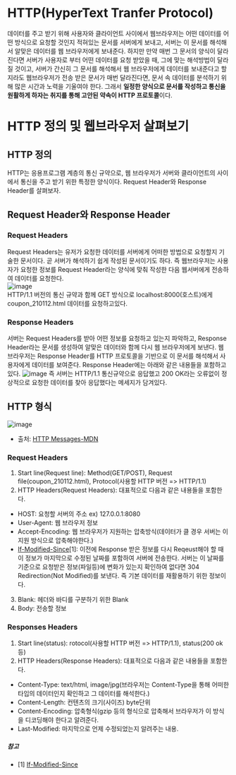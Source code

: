 #  HTTP(HyperText Tranfer Protocol)
데이터를 주고 받기 위해 사용자와 클라이언트 사이에서 웹브라우저는 어떤 데이터를 어떤 방식으로 요청할 것인지 적혀있는 문서를 서버에게 보내고,
서버는 이 문서를 해석해서 알맞은 데이터를 웹 브라우저에게 보내준다. 하지만 만약 매번 그 문서의 양식이 달라진다면 서버가 사용자로 부터
어떤 데이터를 요청 받았을 때, 그에 맞는 해석방법이 달라질 것이고, 서버가 간신히 그 문서를 해석해서 웹 브라우저에게 데이터를 보내준다고 할지라도 웹브라우저가 전송 받은 문서가 매번 달라진다면, 문서 속 데이터를 분석하기 위해 많은 시간과 노력을 기울여야 한다. 
그래서 **일정한 양식으로 문서를 작성하고 통신을 원활하게 하자는 취지를 통해 고안된 약속이 HTTP 프로토콜**이다. 
# HTTP 정의 및 웹브라우저 살펴보기
## HTTP 정의
HTTP는 응용프로그램 계층의 통신 규약으로, 웹 브라우저가 서버와 클라이언트의 사이에서 통신을 주고 받기 위한 특정한 양식이다.
Request Header와 Response Header를 살펴보자. 
## Request Header와 Response Header
### Request Headers
Request Headers는 유저가 요청한 데이터를 서버에게 어떠한 방법으로 요청할지 기술한 문서이다. 곧 서버가 해석하기 쉽게 작성된 문서이기도 하다.  즉 웹브라우저는 사용자가 요청한 정보를 Request Header라는 양식에 맞춰 작성한 다음 웹서버에게 전송하여 데이터를 요청한다.  
![image](https://user-images.githubusercontent.com/39623897/104257757-7ac3b680-54c1-11eb-9ecf-7ad461509e91.png)  
HTTP/1.1 버전의 통신 규약과 함께 GET 방식으로 localhost:8000(호스트)에게 coupon_210112.html 데이터를 요청하고있다.

### Response Headers
서버는 Request Headers를 받아 어떤 정보를 요청하고 있는지 파악하고, Response Header라는 문서를 생성하여 알맞은 데이터와 함께 다시 웹 브라우저에게 보낸다. 웹 브라우저는 Response Header를 HTTP 프로토콜을 기반으로 이 문서를 해석해서 사용자에게 데이터를 보여준다. Response Header에는 아래와 같은 내용들을 포함하고 있다. 
![image](https://user-images.githubusercontent.com/39623897/104257662-4bad4500-54c1-11eb-9130-94fbd56c544b.png)
즉 서버는 HTTP/1.1 통신규약으로 응답했고 200 OK라는 오류없이 정상적으로 요청한 데이터를 찾아 응답했다는 메세지가 담겨있다.

## HTTP 형식
![image](https://user-images.githubusercontent.com/39623897/104270366-b3708980-54db-11eb-8125-d9e1cdb2b342.png)
- 출처: [HTTP Messages-MDN](https://developer.mozilla.org/en-US/docs/Web/HTTP/Messages)
### Request Headers
1. Start line(Request line): Method(GET/POST), Request file(coupon_210112.html), Protocol(사용할 HTTP 버전 => HTTP/1.1)
2. HTTP Headers(Request Headers): 대표적으로 다음과 같은 내용들을 포함한다. 
- HOST: 요청할 서버의 주소 ex) 127.0.0.1:8080 
- User-Agent: 웹 브라우저 정보
- Accept-Encoding: 웹 브라우저가 지원하는 압축방식(데이터가 클 경우 서버는 이 지원 방식으로 압축해야한다.)
- [If-Modified-Since](#참고)&#91;1&#93;: 이전에 Response 받은 정보를 다시 Reqeust해야 할 때 이 정보가 마지막으로 수정된 날짜를 포함하여 서버에 전송한다. 서버는 이 날짜를 기준으로 요청받은 정보(파일등)에 변화가 있는지 확인하여 없다면 304 Redirection(Not Modified)를 보낸다. 즉 기본 데이터를 재활용하기 위한 정보이다.
3. Blank: 헤더와 바디를 구분하기 위한 Blank
4. Body: 전송할 정보

### Responses Headers
1. Start line(status): rotocol(사용할 HTTP 버전 => HTTP/1.1), status(200 ok 등)
2. HTTP Headers(Response Headers): 대표적으로 다음과 같은 내용들을 포함한다.
- Content-Type: text/html, image/jpg(브라우저는 Content-Type을 통해 어떠한 타입의 데이터인지 확인하고 그 데이터를 해석한다.)
- Content-Length: 컨텐츠의 크기(사이즈) byte단위
- Content-Encoding: 압축형식(gzip 등의 형식으로 압축해서 브라우저가 이 방식을 디코딩해야 한다고 알려준다.
- Last-Modified: 마지막으로 언제 수정되었는지 알려주는 내용.


##### 참고
- &#91;1&#93; [If-Modified-Since](https://developer.mozilla.org/en-US/docs/Web/HTTP/Headers/If-Modified-Since)
